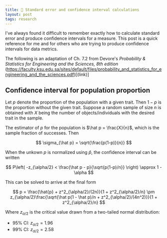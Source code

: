 ```yaml
---
title: 🧮 Standard error and confidence interval calculations
layout: post
tags: research
---
```


I've always found it difficult to remember exactly how to calculate standard error and produce confidence intervals for a measure. This post is a quick reference for me and for others who are trying to produce confidence intervals for data metrics.

The following is an adaptation of Ch. 7.2 from Devore's *Probability & Statistics for Engineering and the Sciences, 8th edition* (https://faculty.ksu.edu.sa/sites/default/files/probability_and_statistics_for_engineering_and_the_sciences.pdf)[(link)]

## Confidence interval for population proportion

Let $p$ denote the proportion of the population with a given trait. Then $1-p$ is the proportion without the given trait. Suppose a random sample of size $n$ is obtained with $X$ being the number of objects/individuals with the desired trait in the sample.

The estimator of $p$ for the population is $\hat p = \frac{X}{n}$, which is the sample fraction of successes. Then

$$
\sigma_{\hat p} = \sqrt{\frac{p(1-p)}{n}}
$$

When the unkown $p$ is normalized using $\hat p$, the confidence interval can be written

$$
P\left( -z_{\alpha/2} < \frac{\hat p - p}{\sqrt{p(1-p)/n}} \right) \approx 1 - \alpha
$$

This can be solved to arrive at the final form

$$
p = \frac{\hat{p} + z^2_{\alpha/2}/(2n)}{1 + z^2_{\alpha/2}/n} \pm z_{\alpha/2}\frac{\sqrt{\hat p(1 - \hat p)/n + z^2_{\alpha/2}/(4n^2)}}{1 + z^2_{\alpha/2}/n}
$$

Where $z_{\alpha/2}$ is the critical value drawn from a two-tailed normal distribution:

- 95% CI: $z_{\alpha/2} = 1.96$
- 99% CI: $z_{\alpha/2} = 2.58$